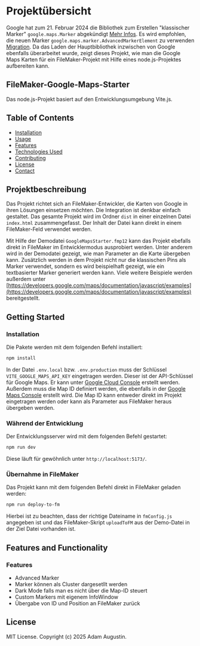 # Projektübersicht

Google hat zum 21. Februar 2024 die Bibliothek zum Erstellen "klassischer Marker" `google.maps.Marker` abgekündigt [Mehr Infos](https://developers.google.com/maps/deprecations). Es wird empfohlen, die neuen Marker `google.maps.marker.AdvancedMarkerElement` zu verwenden [Migration](https://developers.google.com/maps/documentation/javascript/advanced-markers/migration). Da das Laden der Hauptbibliothek inzwischen  von Google ebenfalls überarbeitet wurde, zeigt dieses Projekt, wie man die Google Maps Karten für ein FileMaker-Projekt mit Hilfe eines node.js-Projektes aufbereiten kann.

## FileMaker-Google-Maps-Starter

Das node.js-Projekt basiert auf den Entwicklungsumgebung Vite.js.

## Table of Contents

- [Installation](#installation)
- [Usage](#usage)
- [Features](#features)
- [Technologies Used](#technologies-used)
- [Contributing](#contributing)
- [License](#license)
- [Contact](#contact)

## Projektbeschreibung

Das Projekt richtet sich an FileMaker-Entwickler, die Karten von Google in ihren Lösungen einsetzen möchten. Die Integration ist denkbar einfach gestaltet. Das gesamte Projekt wird im Ordner `dist` in einer einzelnen Datei `index.html` zusammengefasst. Der Inhalt der Datei kann direkt in einem FileMaker-Feld verwendet werden.

Mit Hilfe der Demodatei `GoogleMapsStarter.fmp12` kann das Projekt ebefalls direkt in FileMaker im Entwicklermodus ausprobiert werden. Unter anderem wird in der Demodatei gezeigt, wie man Parameter an die Karte übergeben kann. Zusätzlich werden in dem Projekt nicht nur die klassischen Pins als Marker verwendet, sondern es wird beispielhaft gezeigt, wie ein textbasierter Marker generiert werden kann. Viele weitere Beispiele werden außerdem unter [https://developers.google.com/maps/documentation/javascript/examples](https://developers.google.com/maps/documentation/javascript/examples) bereitgestellt.

## Getting Started

### Installation

Die Pakete werden mit dem folgenden Befehl installiert:

```bash
npm install
```

In der Datei `.env.local` bzw. `.env.production` muss der Schlüssel `VITE_GOOGLE_MAPS_API_KEY` eingetragen werden. Dieser ist der API-Schlüssel für Google Maps. Er kann unter [Google Cloud Console](https://console.cloud.google.com/apis/credentials/key) erstellt werden. Außerdem muss die Map ID definiert werden, die ebenfalls in der [Google Maps Console](https://console.cloud.google.com/apis/dashboard) erstellt wird. Die Map ID kann entweder direkt im Projekt eingetragen werden oder kann als Parameter aus FileMaker heraus übergeben werden.

### Während der Entwicklung

Der Entwicklungsserver wird mit dem folgenden Befehl gestartet:

```bash
npm run dev
```

Diese läuft für gewöhnlich unter `http://localhost:5173/`.

### Übernahme in FileMaker

Das Projekt kann mit dem folgenden Befehl direkt in FileMaker geladen werden:

```bash
npm run deploy-to-fm
```

Hierbei ist zu beachten, dass der richtige Dateiname in `fmConfig.js` angegeben ist und das FileMaker-Skript `uploadToFM` aus der Demo-Datei in der Ziel Datei vorhanden ist.

## Features and Functionality

### Features

- Advanced Marker
- Marker können als Cluster dargesetllt werden
- Dark Mode falls man es nicht über die Map-ID steuert
- Custom Markers mit eigenem InfoWindow
- Übergabe von ID und Position an FileMaker zurück

## License

MIT License. Copyright (c) 2025 Adam Augustin.
